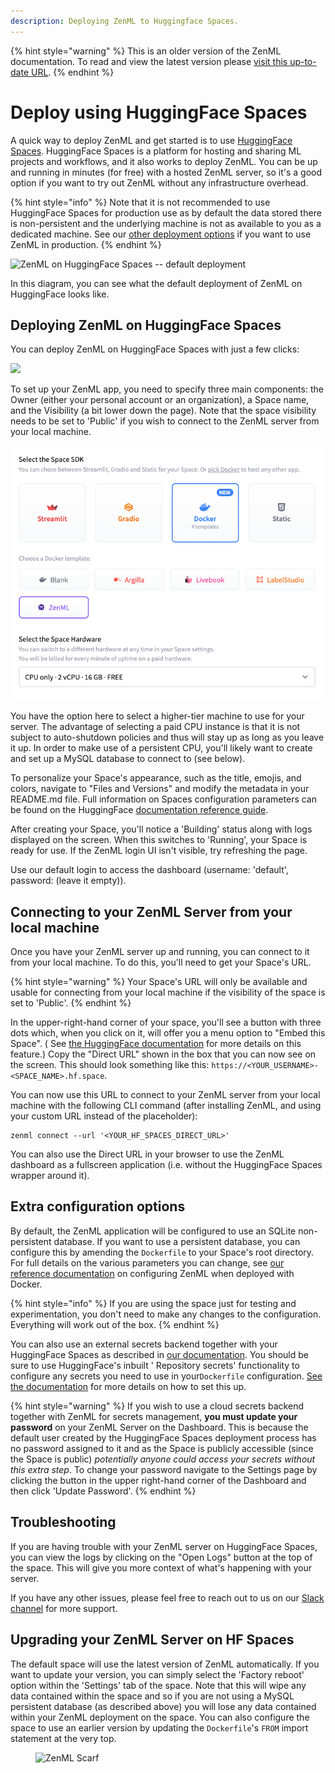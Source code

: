 ```yaml
---
description: Deploying ZenML to Huggingface Spaces.
---
```


{% hint style="warning" %}
This is an older version of the ZenML documentation. To read and view the latest version please [visit this up-to-date URL](https://docs.zenml.io).
{% endhint %}


# Deploy using HuggingFace Spaces

A quick way to deploy ZenML and get started is to use [HuggingFace Spaces](https://huggingface.co/spaces). HuggingFace Spaces is a platform for hosting and sharing ML projects and workflows, and it also works to deploy ZenML. You can be up and running in minutes (for free) with a hosted ZenML server, so it's a good option if you want to try out ZenML without any infrastructure overhead.

{% hint style="info" %}
Note that it is not recommended to use HuggingFace Spaces for production use as by default the data stored there is non-persistent and the underlying machine is not as available to you as a dedicated machine. See our [other deployment options](./) if you want to use ZenML in production.
{% endhint %}

![ZenML on HuggingFace Spaces -- default deployment](../../.gitbook/assets/hf\_spaces\_chart.png)

In this diagram, you can see what the default deployment of ZenML on HuggingFace looks like.

## Deploying ZenML on HuggingFace Spaces

You can deploy ZenML on HuggingFace Spaces with just a few clicks:

[![](https://huggingface.co/datasets/huggingface/badges/raw/main/deploy-to-spaces-lg.svg)](https://huggingface.co/new-space?template=zenml/zenml)

To set up your ZenML app, you need to specify three main components: the Owner (either your personal account or an organization), a Space name, and the Visibility (a bit lower down the page). Note that the space visibility needs to be set to 'Public' if you wish to connect to the ZenML server from your local machine.

![HuggingFace Spaces SDK interface](../../.gitbook/assets/hf-spaces-sdk.png)

You have the option here to select a higher-tier machine to use for your server. The advantage of selecting a paid CPU instance is that it is not subject to auto-shutdown policies and thus will stay up as long as you leave it up. In order to make use of a persistent CPU, you'll likely want to create and set up a MySQL database to connect to (see below).

To personalize your Space's appearance, such as the title, emojis, and colors, navigate to "Files and Versions" and modify the metadata in your README.md file. Full information on Spaces configuration parameters can be found on the HuggingFace [documentation reference guide](https://huggingface.co/docs/hub/spaces-config-reference).

After creating your Space, you'll notice a 'Building' status along with logs displayed on the screen. When this switches to 'Running', your Space is ready for use. If the ZenML login UI isn't visible, try refreshing the page.

Use our default login to access the dashboard (username: 'default', password: (leave it empty)).

## Connecting to your ZenML Server from your local machine

Once you have your ZenML server up and running, you can connect to it from your local machine. To do this, you'll need to get your Space's URL.

{% hint style="warning" %}
Your Space's URL will only be available and usable for connecting from your local machine if the visibility of the space is set to 'Public'.
{% endhint %}

In the upper-right-hand corner of your space, you'll see a button with three dots which, when you click on it, will offer you a menu option to "Embed this Space". ( See [the HuggingFace documentation](https://huggingface.co/docs/hub/spaces-embed) for more details on this feature.) Copy the "Direct URL" shown in the box that you can now see on the screen. This should look something like this: `https://<YOUR_USERNAME>-<SPACE_NAME>.hf.space`.

You can now use this URL to connect to your ZenML server from your local machine with the following CLI command (after installing ZenML, and using your custom URL instead of the placeholder):

```shell
zenml connect --url '<YOUR_HF_SPACES_DIRECT_URL>'
```

You can also use the Direct URL in your browser to use the ZenML dashboard as a fullscreen application (i.e. without the HuggingFace Spaces wrapper around it).

## Extra configuration options

By default, the ZenML application will be configured to use an SQLite non-persistent database. If you want to use a persistent database, you can configure this by amending the `Dockerfile` to your Space's root directory. For full details on the various parameters you can change, see [our reference documentation](deploy-with-docker.md#advanced-server-configuration-options) on configuring ZenML when deployed with Docker.

{% hint style="info" %}
If you are using the space just for testing and experimentation, you don't need to make any changes to the configuration. Everything will work out of the box.
{% endhint %}

You can also use an external secrets backend together with your HuggingFace Spaces as described in [our documentation](deploy-with-docker.md#advanced-server-configuration-options). You should be sure to use HuggingFace's inbuilt ' Repository secrets' functionality to configure any secrets you need to use in your`Dockerfile` configuration. [See the documentation](https://huggingface.co/docs/hub/spaces-sdks-docker#secret-management) for more details on how to set this up.

{% hint style="warning" %}
If you wish to use a cloud secrets backend together with ZenML for secrets management, **you must update your password** on your ZenML Server on the Dashboard. This is because the default user created by the HuggingFace Spaces deployment process has no password assigned to it and as the Space is publicly accessible (since the Space is public) _potentially anyone could access your secrets without this extra step_. To change your password navigate to the Settings page by clicking the button in the upper right-hand corner of the Dashboard and then click 'Update Password'.
{% endhint %}

## Troubleshooting

If you are having trouble with your ZenML server on HuggingFace Spaces, you can view the logs by clicking on the "Open Logs" button at the top of the space. This will give you more context of what's happening with your server.

If you have any other issues, please feel free to reach out to us on our [Slack channel](https://zenml.io/slack-invite/) for more support.

## Upgrading your ZenML Server on HF Spaces

The default space will use the latest version of ZenML automatically. If you want to update your version, you can simply select the 'Factory reboot' option within the 'Settings' tab of the space. Note that this will wipe any data contained within the space and so if you are not using a MySQL persistent database (as described above) you will lose any data contained within your ZenML deployment on the space. You can also configure the space to use an earlier version by updating the `Dockerfile`'s `FROM` import statement at the very top.

<figure><img src="https://static.scarf.sh/a.png?x-pxid=f0b4f458-0a54-4fcd-aa95-d5ee424815bc" alt="ZenML Scarf"><figcaption></figcaption></figure>
